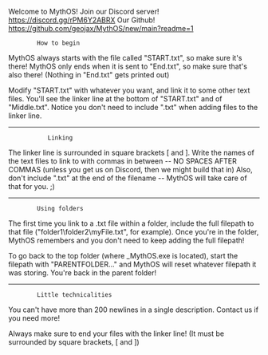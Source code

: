 Welcome to MythOS!
Join our Discord server! https://discord.gg/rPM6Y2ABRX
Our Github! https://github.com/geojax/MythOS/new/main?readme=1

			How to begin
MythOS always starts with the file called "START.txt", so make sure it's there!
MythOS only ends when it is sent to "End.txt", so make sure that's also there!
(Nothing in "End.txt" gets printed out)

Modify "START.txt" with whatever you want, and link it to some
other text files. You'll see the linker line at the bottom of
"START.txt" and of "Middle.txt". Notice you don't need to include
".txt" when adding files to the linker line.

-----------------------------------------------------------------
			   Linking

The linker line is surrounded in square brackets [ and ].
Write the names of the text files to link to with commas in between -- 
			NO SPACES AFTER COMMAS
	(unless you get us on Discord, then we might build that in)
Also, don't include ".txt" at the end of the filename -- MythOS will 
take care of that for you. ;)

-----------------------------------------------------------------
			Using folders

The first time you link to a .txt file within a folder, include
the full filepath to that file ("folder1\folder2\myFile.txt", for example).
Once you're in the folder, MythOS remembers and you don't need to keep
adding the full filepath!

To go back to the top folder (where _MythOS.exe is located), 
start the filepath with "PARENTFOLDER\..." and MythOS will reset whatever
filepath it was storing. You're back in the parent folder!

-----------------------------------------------------------------
			Little technicalities

You can't have more than 200 newlines in a single description.
Contact us if you need more! 

Always make sure to end your files with the linker line! 
(It must be surrounded by square brackets, [ and ])
